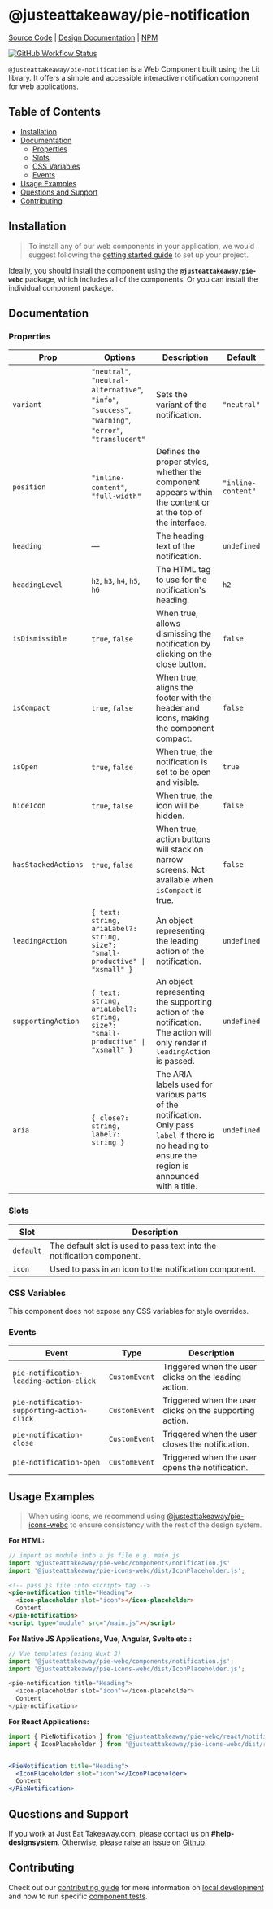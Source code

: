 # @justeattakeaway/pie-notification
[Source Code](https://github.com/justeattakeaway/pie/tree/main/packages/components/pie-notification) | [Design Documentation](https://pie.design/components/notification) | [NPM](https://www.npmjs.com/package/@justeattakeaway/pie-notification)

<p>
  <a href="https://www.npmjs.com/@justeattakeaway/pie-notification">
    <img alt="GitHub Workflow Status" src="https://img.shields.io/npm/v/@justeattakeaway/pie-notification.svg">
  </a>
</p>

`@justeattakeaway/pie-notification` is a Web Component built using the Lit library. It offers a simple and accessible interactive notification component for web applications.

## Table of Contents

- [Installation](#installation)
- [Documentation](#documentation)
  - [Properties](#properties)
  - [Slots](#slots)
  - [CSS Variables](#css-variables)
  - [Events](#events)
- [Usage Examples](#usage-examples)
- [Questions and Support](#questions-and-support)
- [Contributing](#contributing)

## Installation

> To install any of our web components in your application, we would suggest following the [getting started guide](https://webc.pie.design/?path=/docs/introduction-getting-started--docs) to set up your project.

Ideally, you should install the component using the **`@justeattakeaway/pie-webc`** package, which includes all of the components. Or you can install the individual component package.

## Documentation

### Properties
| Prop | Options | Description | Default |
| --- | --- | --- | --- |
| `variant` | `"neutral"`, `"neutral-alternative"`, `"info"`, `"success"`, `"warning"`, `"error"`, `"translucent"` | Sets the variant of the notification. | `"neutral"` |
| `position` | `"inline-content"`, `"full-width"` | Defines the proper styles, whether the component appears within the content or at the top of the interface. | `"inline-content"` |
| `heading` | — | The heading text of the notification. | `undefined` |
| `headingLevel` | `h2`, `h3`, `h4`, `h5`, `h6` | The HTML tag to use for the notification's heading. | `h2` |
| `isDismissible` | `true`, `false` | When true, allows dismissing the notification by clicking on the close button. | `false` |
| `isCompact` | `true`, `false` | When true, aligns the footer with the header and icons, making the component compact. | `false` |
| `isOpen` | `true`, `false` | When true, the notification is set to be open and visible. | `true` |
| `hideIcon` | `true`, `false` | When true, the icon will be hidden. | `false` |
| `hasStackedActions` | `true`, `false` | When true, action buttons will stack on narrow screens. Not available when `isCompact` is true. | `false` |
| `leadingAction` | `{ text: string, ariaLabel?: string, size?: "small-productive" \| "xsmall" }` | An object representing the leading action of the notification. | `undefined` |
| `supportingAction` | `{ text: string, ariaLabel?: string, size?: "small-productive" \| "xsmall" }` | An object representing the supporting action of the notification. <br> The action will only render if `leadingAction` is passed. | `undefined` |
| `aria` | `{ close?: string, label?: string }` | The ARIA labels used for various parts of the notification. Only pass `label` if there is no heading to ensure the region is announced with a title. | `undefined` |

### Slots
| Slot      | Description                                                             |
|-----------|-------------------------------------------------------------------------|
| `default` | The default slot is used to pass text into the notification component.  |
| `icon`    | Used to pass in an icon to the notification component.                  |

### CSS Variables
This component does not expose any CSS variables for style overrides.

### Events
| Event                                          | Type          | Description                                                |
|------------------------------------------------|---------------|------------------------------------------------------------|
| `pie-notification-leading-action-click`        | `CustomEvent` | Triggered when the user clicks on the leading action.      |
| `pie-notification-supporting-action-click`     | `CustomEvent` | Triggered when the user clicks on the supporting action.   |
| `pie-notification-close`                       | `CustomEvent` | Triggered when the user closes the notification.           |
| `pie-notification-open`                        | `CustomEvent` | Triggered when the user opens the notification.            |

## Usage Examples

> When using icons, we recommend using [@justeattakeaway/pie-icons-webc](https://www.npmjs.com/package/@justeattakeaway/pie-icons-webc) to ensure consistency with the rest of the design system.

**For HTML:**

```js
// import as module into a js file e.g. main.js
import '@justeattakeaway/pie-webc/components/notification.js'
import '@justeattakeaway/pie-icons-webc/dist/IconPlaceholder.js';
```

```html
<!-- pass js file into <script> tag -->
<pie-notification title="Heading">
  <icon-placeholder slot="icon"></icon-placeholder>
  Content
</pie-notification>
<script type="module" src="/main.js"></script>
```

**For Native JS Applications, Vue, Angular, Svelte etc.:**

```js
// Vue templates (using Nuxt 3)
import '@justeattakeaway/pie-webc/components/notification.js';
import '@justeattakeaway/pie-icons-webc/dist/IconPlaceholder.js';

<pie-notification title="Heading">
  <icon-placeholder slot="icon"></icon-placeholder>
  Content
</pie-notification>
```

**For React Applications:**

```jsx
import { PieNotification } from '@justeattakeaway/pie-webc/react/notification.js';
import { IconPlaceholder } from '@justeattakeaway/pie-icons-webc/dist/react/IconPlaceholder.js';


<PieNotification title="Heading">
  <IconPlaceholder slot="icon"></IconPlaceholder>
  Content
</PieNotification>
```

## Questions and Support

If you work at Just Eat Takeaway.com, please contact us on **#help-designsystem**. Otherwise, please raise an issue on [Github](https://github.com/justeattakeaway/pie/issues).

## Contributing

Check out our [contributing guide](https://github.com/justeattakeaway/pie/wiki/Contributing-Guide) for more information on [local development](https://github.com/justeattakeaway/pie/wiki/Contributing-Guide#local-development) and how to run specific [component tests](https://github.com/justeattakeaway/pie/wiki/Contributing-Guide#testing).
